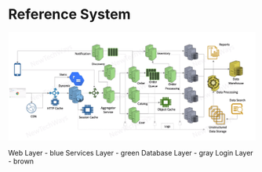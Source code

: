 # Reference System

![Alt text](image-1.png)


Web Layer - blue
Services Layer - green
Database Layer - gray
Login Layer - brown



